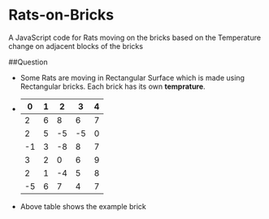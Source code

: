# Rats-on-Bricks
A JavaScript code for Rats moving on the bricks based on the Temperature change on adjacent blocks of the bricks

##Question

* Some Rats are moving in Rectangular Surface which is made using Rectangular bricks. Each brick has its own **temprature**.

*   0 |1  | 2 | 3 | 4
    --|---|---|---|---
    2 | 6 | 8 | 6 | 7
    2 | 5 | -5 | -5 | 0
    -1 | 3 | -8 | 8 | 7
    3 | 2 | 0 | 6 | 9
    2 | 1 | -4 | 5 | 8
    -5 | 6 | 7 | 4 | 7
* Above table shows the example brick
    